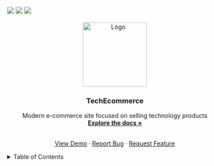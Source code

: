 <a id="readme-top"></a>

<div> 
  <a href="https://www.youtube.com/@AlmeidaVerse" target="_blank"><img src="https://img.shields.io/badge/YouTube-FF0000?style=for-the-badge&logo=youtube&logoColor=white" target="_blank"></a>
  <a href = "mailto:almeidaleo.dev@gmail.com"><img src="https://img.shields.io/badge/-Gmail-%23333?style=for-the-badge&logo=gmail&logoColor=white" target="_blank"></a>
  <a href="https://www.linkedin.com/in/almeidaleo-dev/" target="_blank"><img src="https://img.shields.io/badge/-LinkedIn-%230077B5?style=for-the-badge&logo=linkedin&logoColor=white" target="_blank"></a> 
</div>

<br />

<!-- PROJECT LOGO -->
<div align="center">
  <a href="https://github.com/AlmeidaLeoDev/TechEcommerce">
    <img src="" alt="Logo" width="150" height="150">
  </a>
  <h3 align="center">TechEcommerce</h3>
</div>

  <div align="center">
    Modern e-commerce site focused on selling technology products
  </div>

  <div align="center">
    <a href="#about-the-project"><strong>Explore the docs »</strong></a>
  
  <p>
    <br />
    <a href="#usage">View Demo</a>
    &middot;
    <a href="">Report Bug</a>
    &middot;
    <a href="">Request Feature</a>
  </p>
</div>

<!-- TABLE OF CONTENTS -->
<details>
  <summary>Table of Contents</summary>
  <ol>
    <li>
      <a href="#about-the-project">About The Project</a>
      <ul>
        <li><a href="#built-with">Built With</a></li>
      </ul>
    </li>
    <li>
      <a href="#getting-started">Getting Started</a>
      <ul>
        <li><a href="#prerequisites">Prerequisites</a></li>
        <li><a href="#installation">Installation</a></li>
      </ul>
    </li>
    <li><a href="#usage">Usage</a></li>
    <li>
      <a href="#contributing">Contributing</a>
      <ul>
        <li><a href="#top-contributors">Top contributors</a></li>
      </ul>
    </li>
    <li><a href="#credits">Credits</a></li>
    <li><a href="#license">License</a></li>
  </ol>
</details>



